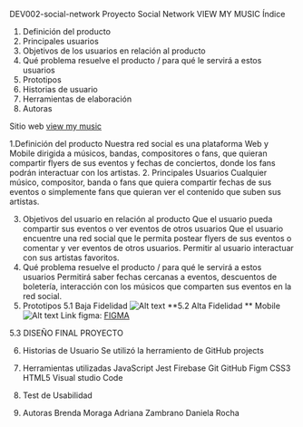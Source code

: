DEV002-social-network
Proyecto Social Network
VIEW MY MUSIC
Índice
1. Definición del producto
2. Principales usuarios
3. Objetivos de los usuarios en relación al producto
4. Qué problema resuelve el producto / para qué le servirá a estos usuarios
5. Prototipos
6. Historias de usuario
7. Herramientas de elaboración
8. Autoras

Sitio web
[view my music](viewmymusic.netlify.app)

1.Definición del producto
Nuestra red social es una plataforma Web y Mobile dirigida a músicos, bandas, compositores o fans, que quieran compartir flyers de sus eventos y fechas de conciertos, donde los fans podrán interactuar con los artistas. 
2. Principales Usuarios
Cualquier músico, compositor, banda o fans que quiera compartir fechas de sus eventos o simplemente fans que quieran ver el contenido que suben sus artistas.


3. Objetivos del usuario en relación al producto
Que el usuario pueda compartir sus eventos o ver eventos de otros usuarios
Que el usuario encuentre una red social que le permita postear flyers de sus eventos o comentar y ver eventos de otros usuarios.
Permitir al usuario interactuar con sus artistas favoritos.
4. Qué problema resuelve el producto / para qué le servirá a estos usuarios
Permitirá saber fechas cercanas  a eventos, descuentos de boletería, interacción con los  músicos que comparten sus eventos en la red social.
5. Prototipos
5.1 Baja Fidelidad
![Alt text](src/img/Proto_de_baja_opcion.jpeg.jpg)
**5.2 Alta Fidelidad **
Mobile
![Alt text](src/img/proto%20de%20alta1.png)
Link figma: [FIGMA](https://www.figma.com/proto/8YLIS3Gmc4QWFoFUpY1DNx/Untitled?node-id=10%3A6&scaling=scale-down&page-id=0%3A1&starting-point-node-id=10%3A6&show-proto-sidebar=1)

5.3 DISEÑO FINAL PROYECTO


6. Historias de Usuario
Se utilizó la herramiento de GitHub projects 
7. Herramientas utilizadas
JavaScript
Jest
Firebase
Git
GitHub
Figm
CSS3
HTML5
Visual studio Code
8. Test de Usabilidad


9. Autoras
Brenda Moraga
Adriana Zambrano
Daniela Rocha